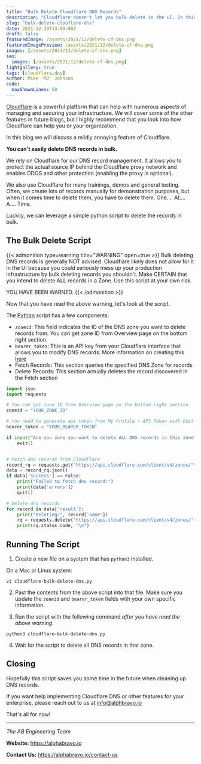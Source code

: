 ```yaml
---
title: "Bulk Delete Cloudflare DNS Records"
description: "Cloudflare doesn't let you bulk delete in the UI. In this blog, we show you how to use Python script to bulk delete DNS records in Cloudflare."
slug: "bulk-delete-clouflare-dns"
date: 2021-12-23T13:00:00Z
draft: false
featuredImage: /assets/2021/12/delete-cf-dns.png
featuredImagePreview: /assets/2021/12/delete-cf-dns.png
images: [/assets/2021/12/delete-cf-dns.png]
seo:
  images: [/assets/2021/12/delete-cf-dns.png]
lightgallery: true
tags: [cloudflare,dns]
author: Mike 'MJ' Johnson
code: 
  maxShownLines: 50
---
```

<!--more-->

[Cloudflare](https://www.cloudflare.com/) is a powerful platform that can help with numerous aspects of managing and securing your infrastructure. We will cover some of the other features in future blogs, but I highly recommend that you look into how Cloudflare can help you or your organization.

In this blog we will discuss a mildly annoying feature of Cloudflare. 

**You can't easily delete DNS records in bulk.**

We rely on Cloudflare for our DNS record management. It allows you to protect the actual source IP behind the Cloudflare proxy network and enables DDOS and other protection (enabling the proxy is optional).

We also use Cloudflare for many trainings, demos and general testing. Often, we create lots of records manually for demonstration purposes, but when it comes time to delete them, you have to delete them. One.... At.... A.... Time.

Luckily, we can leverage a simple python script to delete the records in bulk.

## The Bulk Delete Script

{{< admonition type=warning title="WARNING" open=true >}}
Bulk deleting DNS records is generally NOT advised. Cloudflare likely does not allow for it in the UI because you could seriously mess up your production infrastructure by bulk deleting records you shouldn't. Make CERTAIN that you intend to delete ALL records in a Zone. Use this script at your own risk. 

YOU HAVE BEEN WARNED.
{{< /admonition >}}

Now that you have read the above warning, let's look at the script.

The [Python](https://www.python.org/) script has a few components:

- `zoneid`: This field indicates the ID of the DNS zone you want to delete records from. You can get zone ID from Overview page on the bottom right section.
- `bearer_token`: This is an API key from your Cloudflare interface that allows you to modify DNS records. More information on creating this [here](https://developers.cloudflare.com/api/tokens/create)
- Fetch Records: This section queries the specified DNS Zone for records
- Delete Records: This section actually deletes the record discovered in the Fetch section

```python
import json
import requests

# You can get zone ID from Overview page on the bottom right section
zoneid = "YOUR_ZONE_ID"

# You need to generate api token from My Profile > API Token with Edit Zone permission
bearer_token = "YOUR_BEARER_TOKEN"

if input("Are you sure you want to delete ALL DNS records in this zone? (y/n)") != "y":
    exit()


# Fetch dns records from CloudFlare
record_rq = requests.get("https://api.cloudflare.com/client/v4/zones/"+ zoneid +"/dns_records", headers = {"Content-Type": "application/json", "Authorization": "Bearer " + bearer_token})
data = record_rq.json()
if data['success'] == False:
    print("Failed to fetch dns record:")
    print(data['errors'])
    quit()

# Delete dns records
for record in data['result']:
    print("Deleting:", record['name'])
    rq = requests.delete("https://api.cloudflare.com/client/v4/zones/"+ zoneid +"/dns_records/" + record['id'], headers = {"Content-Type": "application/json", "Authorization": "Bearer " + bearer_token})
    print(rq.status_code, "\n")
```

## Running The Script

1. Create a new file on a system that has `python3` installed. 

On a Mac or Linux system:

```
vi cloudflare-bulk-delete-dns.py
```

2. Past the contents from the above script into that file. Make sure you update the `zoneid` and `bearer_token` fields with your own specific information.

3. Run the script with the following command *after you have read the above warning*. 
```
python3 cloudflare-bulk-delete-dns.py
```

4. Wait for the script to delete all DNS records in that zone.


## Closing

Hopefully this script saves you some time in the future when cleaning up DNS records.

If you want help implementing Cloudflare DNS or other features for your enterprise, please reach out to us at info@alphbravo.io

That's all for now!

---

*The AB Engineering Team*

**Website:** https://alphabravo.io

**Contact Us:** https://alphabravo.io/contact-us